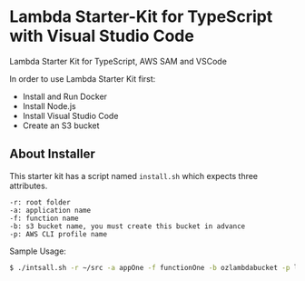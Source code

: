 # Lambda Starter-Kit for TypeScript with Visual Studio Code

Lambda Starter Kit for TypeScript, AWS SAM and VSCode

In order to use Lambda Starter Kit first:

- Install and Run Docker
- Install Node.js
- Install Visual Studio Code
- Create an S3 bucket

## About Installer

This starter kit has a script named `install.sh` which expects three attributes.

```
-r: root folder
-a: application name
-f: function name
-b: s3 bucket name, you must create this bucket in advance
-p: AWS CLI profile name
```

Sample Usage:

```bash
$ ./intsall.sh -r ~/src -a appOne -f functionOne -b ozlambdabucket -p lambdadev
```
